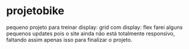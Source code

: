 # projetobike
pequeno projeto para treinar display: grid com display: flex
farei alguns pequenos updates pois o site ainda não está totalmente responsivo, faltando assim apenas isso para finalizar o projeto. 
